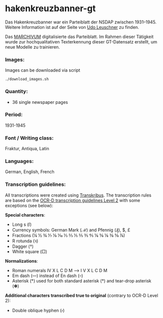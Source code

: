 # hakenkreuzbanner-gt
Das Hakenkreuzbanner war ein Parteiblatt der NSDAP zwischen 1931–1945. Weitere
Information ist auf der Seite von [Udo Leuschner](https://www.udo-leuschner.de/zeitungsgeschichte/sonstige/hkb.htm) zu finden.


Das [MARCHIVUM](https://druckschriften-digital.marchivum.de/zd/periodical/titleinfo/74387) digitalisierte das Parteiblatt. Im Rahmen dieser Tätigkeit wurde zur hochqualitativen Texterkennung dieser GT-Datensatz erstellt, um neue Modelle zu trainieren.

### Images:
Images can be downloaded via script

`./download_images.sh `

### Quantity:
- 36 single newspaper pages

### Period:
1931-1945

### Font / Writing class:
Fraktur, Antiqua, Latin

### Languages:
German, English, French

### Transcription guidelines:
All transcriptions were created using [Transkribus](https://readcoop.eu/transkribus/?sc=Transkribus). The transcription rules are based on the [OCR-D transcription guidelines Level 2](https://ocr-d.de/en/gt-guidelines/trans/trLevels.html) with some exceptions (see below):

**Special characters**: 
- Long s (ſ)
- Currency symbols: German Mark (ℳ) and Pfennig (₰), $, £
- Fractions (¼ ½ ¾ ⅐ ⅑ ⅒ ⅓ ⅔ ⅕ ⅖ ⅗ ⅘ ⅙ ⅚ ⅛ ⅜ ⅝ ⅞)
- R rotunda (ꝛ)
- Dagger (†)
- White square (□)

**Normalizations**:
- Roman numerals ⅠⅤ Ⅹ Ⅼ Ⅽ Ⅾ Ⅿ --> I V X L C D M  
- Em dash (—) instead of En dash (–)
- Asterisk (\*) used for both standard asterisk (\*) and tear-drop asterisk (✽)

**Additional characters transcribed true to original** (contrary to OCR-D Level 2):
- Double oblique hyphen (⸗)
